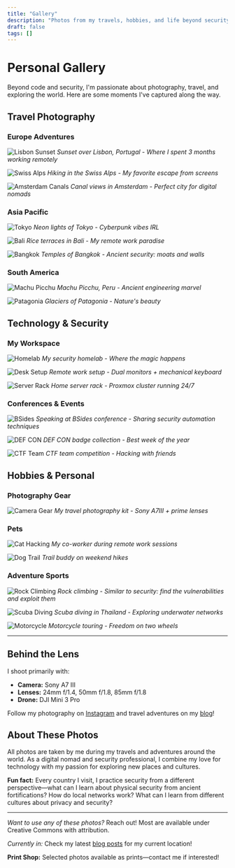 ```yaml
---
title: "Gallery"
description: "Photos from my travels, hobbies, and life beyond security"
draft: false
tags: []
---
```


# Personal Gallery

Beyond code and security, I'm passionate about photography, travel, and exploring the world. Here are some moments I've captured along the way.

## Travel Photography

### Europe Adventures
![Lisbon Sunset](/images/gallery/travel/lisbon-sunset.jpg)
*Sunset over Lisbon, Portugal - Where I spent 3 months working remotely*

![Swiss Alps](/images/gallery/travel/swiss-alps.jpg)
*Hiking in the Swiss Alps - My favorite escape from screens*

![Amsterdam Canals](/images/gallery/travel/amsterdam.jpg)
*Canal views in Amsterdam - Perfect city for digital nomads*

### Asia Pacific
![Tokyo](/images/gallery/travel/tokyo-night.jpg)
*Neon lights of Tokyo - Cyberpunk vibes IRL*

![Bali](/images/gallery/travel/bali-rice.jpg)
*Rice terraces in Bali - My remote work paradise*

![Bangkok](/images/gallery/travel/bangkok-temple.jpg)
*Temples of Bangkok - Ancient security: moats and walls*

### South America
![Machu Picchu](/images/gallery/travel/machu-picchu.jpg)
*Machu Picchu, Peru - Ancient engineering marvel*

![Patagonia](/images/gallery/travel/patagonia.jpg)
*Glaciers of Patagonia - Nature's beauty*

## Technology & Security

### My Workspace
![Homelab](/images/gallery/tech/homelab-setup.jpg)
*My security homelab - Where the magic happens*

![Desk Setup](/images/gallery/tech/desk-setup.jpg)
*Remote work setup - Dual monitors + mechanical keyboard*

![Server Rack](/images/gallery/tech/server-rack.jpg)
*Home server rack - Proxmox cluster running 24/7*

### Conferences & Events
![BSides](/images/gallery/tech/bsides-talk.jpg)
*Speaking at BSides conference - Sharing security automation techniques*

![DEF CON](/images/gallery/tech/defcon.jpg)
*DEF CON badge collection - Best week of the year*

![CTF Team](/images/gallery/tech/ctf-team.jpg)
*CTF team competition - Hacking with friends*

## Hobbies & Personal

### Photography Gear
![Camera Gear](/images/gallery/personal/camera-gear.jpg)
*My travel photography kit - Sony A7III + prime lenses*

### Pets
![Cat Hacking](/images/gallery/personal/cat-keyboard.jpg)
*My co-worker during remote work sessions*

![Dog Trail](/images/gallery/personal/dog-hiking.jpg)
*Trail buddy on weekend hikes*

### Adventure Sports
![Rock Climbing](/images/gallery/personal/climbing.jpg)
*Rock climbing - Similar to security: find the vulnerabilities and exploit them*

![Scuba Diving](/images/gallery/personal/scuba.jpg)
*Scuba diving in Thailand - Exploring underwater networks*

![Motorcycle](/images/gallery/personal/motorcycle.jpg)
*Motorcycle touring - Freedom on two wheels*

---

## Behind the Lens

I shoot primarily with:
- **Camera:** Sony A7 III
- **Lenses:** 24mm f/1.4, 50mm f/1.8, 85mm f/1.8
- **Drone:** DJI Mini 3 Pro

Follow my photography on [Instagram](https://instagram.com/yourhandle) and travel adventures on my [blog](/blogs)!

## About These Photos

All photos are taken by me during my travels and adventures around the world. As a digital nomad and security professional, I combine my love for technology with my passion for exploring new places and cultures.

**Fun fact:** Every country I visit, I practice security from a different perspective—what can I learn about physical security from ancient fortifications? How do local networks work? What can I learn from different cultures about privacy and security?

---

*Want to use any of these photos?* Reach out! Most are available under Creative Commons with attribution.

*Currently in:* Check my latest [blog posts](/blogs) for my current location!

**Print Shop:** Selected photos available as prints—contact me if interested!
